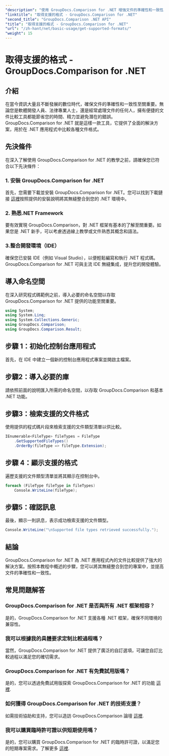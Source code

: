 ```yaml
---
"description": "使用 GroupDocs.Comparison for .NET 增強文件的準確性和一致性。將此強大工具無縫整合到您的 .NET 應用程式中。"
"linktitle": "取得支援的格式 - GroupDocs.Comparison for .NET"
"second_title": "GroupDocs.Comparison .NET API"
"title": "取得支援的格式 - GroupDocs.Comparison for .NET"
"url": "/zh-hant/net/basic-usage/get-supported-formats/"
"weight": 15
---
```


# 取得支援的格式 - GroupDocs.Comparison for .NET

## 介紹
在當今資訊大量且不斷發展的數位時代，確保文件的準確性和一致性至關重要。無論您是軟體開發人員、法律專業人士，還是經常處理文件的任何人，擁有便捷的文件比較工具都能節省您的時間、精力並避免潛在的錯誤。 GroupDocs.Comparison for .NET 就是這樣一款工具，它提供了全面的解決方案，用於在 .NET 應用程式中比較各種文件格式。
## 先決條件
在深入了解使用 GroupDocs.Comparison for .NET 的教學之前，請確保您已符合以下先決條件：
### 1. 安裝 GroupDocs.Comparison for .NET
首先，您需要下載並安裝 GroupDocs.Comparison for .NET。您可以找到下載鏈接 [這裡](https://releases.groupdocs.com/comparison/net/)按照提供的安裝說明將其無縫整合到您的 .NET 環境中。
### 2. 熟悉.NET Framework
要有效實現 GroupDocs.Comparison，對 .NET 框架有基本的了解至關重要。如果您是 .NET 新手，可以考慮透過線上教學或文件熟悉其概念和語法。
### 3.整合開發環境（IDE）
確保您已安裝 IDE（例如 Visual Studio），以便輕鬆編寫和執行 .NET 程式碼。 GroupDocs.Comparison for .NET 可與主流 IDE 無縫集成，提升您的開發體驗。

## 導入命名空間
在深入研究程式碼範例之前，導入必要的命名空間以存取 GroupDocs.Comparison for .NET 提供的功能至關重要。
```csharp
using System;
using System.Linq;
using System.Collections.Generic;
using GroupDocs.Comparison;
using GroupDocs.Comparison.Result;
```

## 步驟 1：初始化控制台應用程式
首先，在 IDE 中建立一個新的控制台應用程式專案並開啟主檔案。
## 步驟2：導入必要的庫
請依照前面的說明匯入所需的命名空間，以存取 GroupDocs.Comparison 和基本 .NET 功能。
## 步驟3：檢索支援的文件格式
使用提供的程式碼片段來檢索支援的文件類型清單以供比較。
```csharp
IEnumerable<FileType> fileTypes = FileType
    .GetSupportedFileTypes()
    .OrderBy(fileType => fileType.Extension);
```
## 步驟 4：顯示支援的格式
遍歷支援的文件類型清單並將其顯示在控制台中。
```csharp
foreach (FileType fileType in fileTypes)
    Console.WriteLine(fileType);
```
## 步驟5：確認訊息
最後，顯示一則訊息，表示成功檢索支援的文件類型。
```csharp
Console.WriteLine("\nSupported file types retrieved successfully.");
```

## 結論
GroupDocs.Comparison for .NET 為 .NET 應用程式內的文件比較提供了強大的解決方案。按照本教程中概述的步驟，您可以將其無縫整合到您的專案中，並提高文件的準確性和一致性。
## 常見問題解答
### GroupDocs.Comparison for .NET 是否與所有 .NET 框架相容？
是的，GroupDocs.Comparison for .NET 支援各種 .NET 框架，確保不同環境的兼容性。
### 我可以根據我的具體要求定制比較過程嗎？
當然，GroupDocs.Comparison for .NET 提供了廣泛的自訂選項，可讓您自訂比較過程以滿足您的確切需求。
### GroupDocs.Comparison for .NET 有免費試用版嗎？
是的，您可以透過免費試用版探索 GroupDocs.Comparison for .NET 的功能 [這裡](https://releases。groupdocs.com/).
### 如何獲得 GroupDocs.Comparison for .NET 的技術支援？
如需技術協助和支持，您可以造訪 GroupDocs.Comparison 論壇 [這裡](https://forum。groupdocs.com/c/comparison/12).
### 我可以購買臨時許可證以供短期使用嗎？
是的，您可以購買 GroupDocs.Comparison for .NET 的臨時許可證，以滿足您的短期專案需求。了解更多 [這裡](https://purchase。groupdocs.com/temporary-license/).